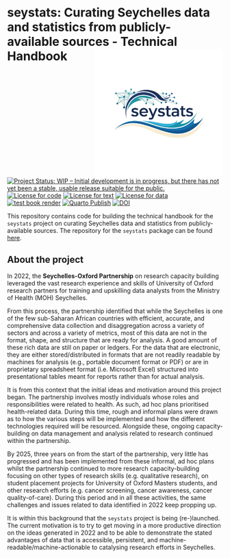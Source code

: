 # seystats: Curating Seychelles data and statistics from publicly-available sources - Technical Handbook <img src="images/seystats.jpeg" width="300" align="right" />

<!-- badges: start -->
[![Project Status: WIP – Initial development is in progress, but there has not yet been a stable, usable release suitable for the public.](https://www.repostatus.org/badges/latest/wip.svg)](https://www.repostatus.org/#wip)
[![License for code](https://img.shields.io/badge/license_for_code-GPL3.0-blue)](https://opensource.org/licenses/gpl-3.0.html)
[![License for text](https://img.shields.io/badge/license_for_writing-CC_BY_4.0-blue)](https://creativecommons.org/licenses/by/4.0/)
[![License for data](https://img.shields.io/badge/license_for_data-CC0-blue)](https://creativecommons.org/public-domain/cc0/)
[![test book render](https://github.com/OxfordIHTM/seystats-handbook/actions/workflows/test-render.yml/badge.svg)](https://github.com/OxfordIHTM/seystats-handbook/actions/workflows/test-render.yml)
[![Quarto Publish](https://github.com/OxfordIHTM/seystats-handbook/actions/workflows/publish.yml/badge.svg)](https://github.com/OxfordIHTM/seystats-handbook/actions/workflows/publish.yml)
[![DOI](https://zenodo.org/badge/1022447355.svg)](https://zenodo.org/badge/latestdoi/1022447355)
<!-- badges: end -->

This repository contains code for building the technical handbook for the `seystats` project on curating Seychelles data and statistics from publicly-available sources. The repository for the `seystats` package can be found [here](https://github.com/OxfordIHTM/seystats).

## About the project

In 2022, the **Seychelles-Oxford Partnership** on research capacity building leveraged the vast research experience and skills of University of Oxford research partners for training and upskilling data analysts from the Ministry of Health (MOH) Seychelles.

From this process, the partnership identified that while the Seychelles is one of the few sub-Saharan African countries with efficient, accurate, and comprehensive data collection and disaggregation across a variety of sectors and across a variety of metrics, most of this data are not in the format, shape, and structure that are ready for analysis. A good amount of these rich data are still on paper or ledgers. For the data that are electronic, they are either stored/distributed in formats that are not readily readable by machines for analysis (e.g., portable document format or PDF) or are in proprietary spreadsheet format (i.e. Microsoft Excel) structured into presentational tables meant for reports rather than for actual analysis.

It is from this context that the initial ideas and motivation around this project began. The partnership involves mostly individuals whose roles and responsibilities were related to health. As such, ad hoc plans prioritised health-related data. During this time, rough and informal plans were drawn as to how the various steps will be implemented and how the different technologies required will be resourced. Alongside these, ongoing capacity-building on data management and analysis related to research continued within the partnership.

By 2025, three years on from the start of the partnership, very little has progressed and has been implemented from these informal, ad hoc plans whilst the partnership continued to more research capacity-building focusing on other types of research skills (e.g. qualitative research), on student placement projects for University of Oxford Masters students, and other research efforts (e.g. cancer screening, cancer awareness, cancer quality-of-care). During this period and in all these activities, the same challenges and issues related to data identified in 2022 keep propping up.

It is within this background that the `seystats` project is being (re-)launched. The current motivation is to try to get moving in a more productive direction on the ideas generated in 2022 and to be able to demonstrate the stated advantages of data that is accessible, persistent, and machine-readable/machine-actionable to catalysing research efforts in Seychelles.
